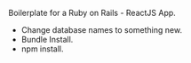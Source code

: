 Boilerplate for a Ruby on Rails - ReactJS App.

* Change database names to something new.
* Bundle Install.
* npm install.
